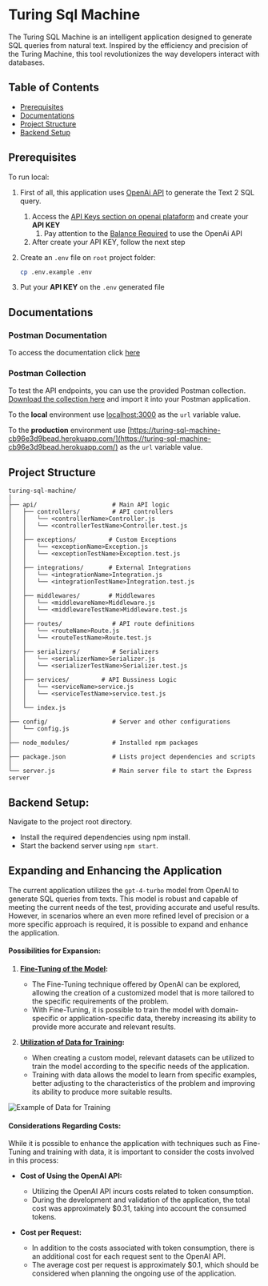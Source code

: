 # Turing Sql Machine

The Turing SQL Machine is an intelligent application designed to generate SQL queries from natural text. Inspired by the efficiency and precision of the Turing Machine, this tool revolutionizes the way developers interact with databases.

## Table of Contents

- [Prerequisites](#prerequisites)
- [Documentations](#documentations)
- [Project Structure](#project-structure)
- [Backend Setup](#backend-setup)

## Prerequisites

To run local:

1. First of all, this application uses [OpenAi API](https://platform.openai.com/docs/overview) to generate the Text 2 SQL query. 
   1. Access the [API Keys section on openai plataform](https://platform.openai.com/api-keys) and create your **API KEY**
      1. Pay attention to the [Balance Required](https://platform.openai.com/account/limits) to use the OpenAi API
   2. After create your API KEY, follow the next step

2. Create an `.env` file on `root` project folder:
   ```bash
   cp .env.example .env
   ```
3. Put your **API KEY** on the `.env` generated file

## Documentations

### Postman Documentation

To access the documentation click [here](https://documenter.getpostman.com/view/10569183/2sA3Bj9tyu)

### Postman Collection

To test the API endpoints, you can use the provided Postman collection. [Download the collection here]() and import it into your Postman application.

To the **local** environment use [localhost:3000](http://localhost:3000) as the `url` variable value.

To the **production** environment use [https://turing-sql-machine-cb96e3d9bead.herokuapp.com/](https://turing-sql-machine-cb96e3d9bead.herokuapp.com/) as the `url` variable value.

## Project Structure

```
turing-sql-machine/
│
├── api/                     # Main API logic
│   ├── controllers/         # API controllers
│   │   └── <controllerName>Controller.js
│   │   └── <controllerTestName>Controller.test.js
│   │
│   ├── exceptions/         # Custom Exceptions
│   │   └── <exceptionName>Exception.js
│   │   └── <exceptionTestName>Exception.test.js
│   │
│   ├── integrations/       # External Integrations
│   │   └── <integrationName>Integration.js
│   │   └── <integrationTestName>Integration.test.js
│   │
│   ├── middlewares/        # Middlewares
│   │   └── <middlewareName>Middleware.js
│   │   └── <middlewareTestName>Middleware.test.js
│   │
│   ├── routes/              # API route definitions
│   │   └── <routeName>Route.js
│   │   └── <routeTestName>Route.test.js
│   │
│   ├── serializers/         # Serializers
│   │   └── <serializerName>Serializer.js
│   │   └── <serializerTestName>Serializer.test.js
│   │
│   ├── services/         # API Bussiness Logic
│   │   └── <serviceName>service.js
│   │   └── <serviceTestName>service.test.js
│   │
│   └── index.js
│
├── config/                  # Server and other configurations
│   └── config.js
│
├── node_modules/            # Installed npm packages
│
├── package.json             # Lists project dependencies and scripts
│
└── server.js                # Main server file to start the Express server
```

## Backend Setup:

Navigate to the project root directory.
- Install the required dependencies using npm install.
- Start the backend server using `npm start`.

## Expanding and Enhancing the Application

The current application utilizes the `gpt-4-turbo` model from OpenAI to generate SQL queries from texts. 
This model is robust and capable of meeting the current needs of the test, providing accurate and useful results. 
However, in scenarios where an even more refined level of precision or a more specific approach is required, it is possible to expand and enhance the application.

#### Possibilities for Expansion:

1. **[Fine-Tuning of the Model](https://platform.openai.com/docs/guides/fine-tuning):**
   - The Fine-Tuning technique offered by OpenAI can be explored, allowing the creation of a customized model that is more tailored to the specific requirements of the problem.
   - With Fine-Tuning, it is possible to train the model with domain-specific or application-specific data, thereby increasing its ability to provide more accurate and relevant results.

2. **[Utilization of Data for Training](https://platform.openai.com/docs/guides/fine-tuning/preparing-your-dataset):**
   - When creating a custom model, relevant datasets can be utilized to train the model according to the specific needs of the application.
   - Training with data allows the model to learn from specific examples, better adjusting to the characteristics of the problem and improving its ability to produce more suitable results.

![Example of Data for Training](path/to/image.jpg)

#### Considerations Regarding Costs:

While it is possible to enhance the application with techniques such as Fine-Tuning and training with data, it is important to consider the costs involved in this process:

- **Cost of Using the OpenAI API:**
   - Utilizing the OpenAI API incurs costs related to token consumption.
   - During the development and validation of the application, the total cost was approximately $0.31, taking into account the consumed tokens.

- **Cost per Request:**
   - In addition to the costs associated with token consumption, there is an additional cost for each request sent to the OpenAI API.
   - The average cost per request is approximately $0.1, which should be considered when planning the ongoing use of the application.
